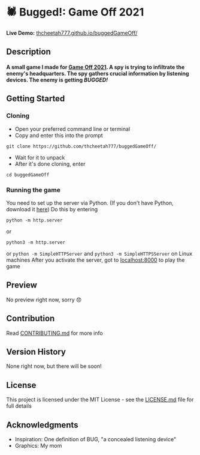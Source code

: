 # :spider: Bugged!: Game Off 2021

**Live Demo:** [thcheetah777.github.io/buggedGameOff/](https://thcheetah777.github.io/buggedGameOff/)

## Description

#### **A small game I made for [Game Off 2021](https://itch.io/jam/game-off-2021).** A spy is trying to infiltrate the enemy's headquarters. The spy gathers crucial information by listening devices. The enemy is getting ***BUGGED!***

## Getting Started

### Cloning

* Open your preferred command line or terminal
* Copy and enter this into the prompt

```
git clone https://github.com/thcheetah777/buggedGameOff/
```

* Wait for it to unpack
* After it's done cloning, enter

```
cd buggedGameOff
```

### Running the game

You need to set up the server via Python. (If you don't have Python, download it [here](https://www.python.org/)) Do this by entering
```
python -m http.server
```
or
```
python3 -m http.server
```
or
```python -m SimpleHTTPServer``` and ```python3 -m SimpleHTTPSServer``` on Linux machines
After you activate the server, got to [localhost:8000](http://localhost:8000/) to play the game

## Preview

No preview right now, sorry :disappointed:

## Contribution

Read [CONTRIBUTING.md](https://github.com/thcheetah777/buggedGameOff/blob/master/CONTRIBUTING.md) for more info

## Version History

None right now, but there will be soon!

## License

This project is licensed under the MIT License - see the [LICENSE.md](https://github.com/thcheetah777/buggedGameOff/blob/master/LICENSE.md) file for full details

## Acknowledgments

* Inspiration: One definition of BUG, "a concealed listening device"
* Graphics: My mom
